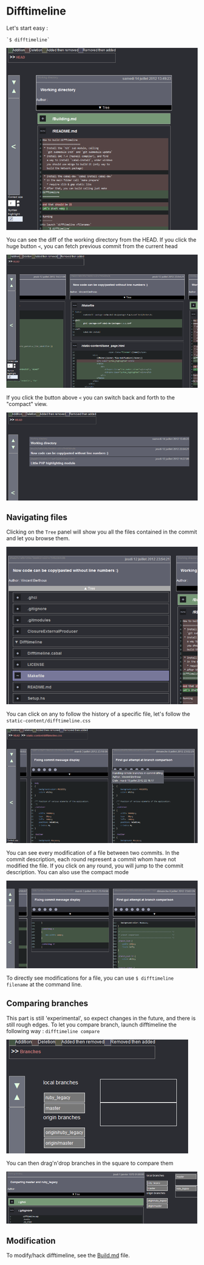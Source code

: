 
Difftimeline
============

Let's start easy :

    `$ difftimeline`

![First page](https://github.com/Twinside/DiffTimeline/raw/master/tutorial/first.png)

You can see the diff of the working directory from the HEAD. If you
click the huge button `<`, you can fetch previous commit from the
current head

![Fetching previous commits](https://github.com/Twinside/DiffTimeline/raw/master/tutorial/fetch_previous_commit.png)

If you click the button above `<` you can switch back and forth to the
"compact" view.

![Compact commit view](https://github.com/Twinside/DiffTimeline/raw/master/tutorial/compact_commit.png)

Navigating files
----------------
Clicking on the `Tree` panel will show you all the files contained
in the commit and let you browse them.

![Commit tree](https://github.com/Twinside/DiffTimeline/raw/master/tutorial/commit_tree.png)

You can click on any to follow the history of a specific file, let's follow the `static-content/difftimeline.css`

![File diff](https://github.com/Twinside/DiffTimeline/raw/master/tutorial/file_diff.png)

You can see every modification of a file between two commits. In the commit description, each round represent a commit whom have not modified the file. If you click on any round, you will jump to the commit description. You can also use the compact mode

![File diff](https://github.com/Twinside/DiffTimeline/raw/master/tutorial/file_diff_compact.png)

To directly see modifications for a file, you can use `$ difftimeline filename` at the command line.


Comparing branches
------------------
This part is still 'experimental', so expect changes in the future, and there is still rough edges. To let you compare branch, launch difftimeline the following way : `difftimeline compare`

![Branch comparaison](https://github.com/Twinside/DiffTimeline/raw/master/tutorial/branch_compare.png)

You can then drag'n'drop branches in the square to compare them

![Branch comparaison](https://github.com/Twinside/DiffTimeline/raw/master/tutorial/branch_compare_result.png)

Modification
------------
To modify/hack difftimeline, see the [Build.md](https://github.com/Twinside/DiffTimeline/raw/master/Build.md) file.
